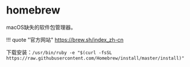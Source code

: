# homebrew

macOS缺失的软件包管理器。

!!! quote "官方网站"
    <https://brew.sh/index_zh-cn>

下载安装：`/usr/bin/ruby -e "$(curl -fsSL https://raw.githubusercontent.com/Homebrew/install/master/install)"`
